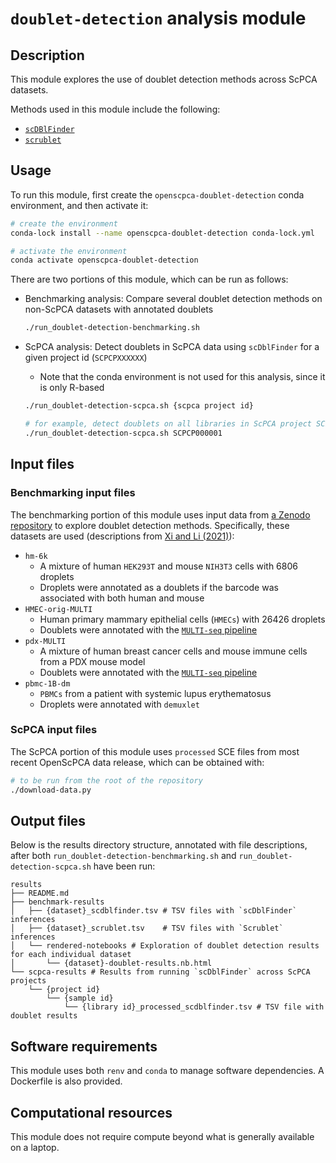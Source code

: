 # `doublet-detection` analysis module

## Description

This module explores the use of doublet detection methods across ScPCA datasets.

Methods used in this module include the following:

- [`scDBlFinder`](https://bioconductor.org/packages/release/bioc/html/scDblFinder.html)
- [`scrublet`](https://github.com/swolock/scrublet)


## Usage

To run this module, first create the `openscpca-doublet-detection` conda environment, and then activate it:

```sh
# create the environment
conda-lock install --name openscpca-doublet-detection conda-lock.yml

# activate the environment
conda activate openscpca-doublet-detection
```

There are two portions of this module, which can be run as follows:

- Benchmarking analysis: Compare several doublet detection methods on non-ScPCA datasets with annotated doublets
  ```sh
  ./run_doublet-detection-benchmarking.sh
  ```

- ScPCA analysis: Detect doublets in ScPCA data using `scDblFinder` for a given project id (`SCPCPXXXXXX`)
  - Note that the conda environment is not used for this analysis, since it is only R-based
  ```sh
  ./run_doublet-detection-scpca.sh {scpca project id}

  # for example, detect doublets on all libraries in ScPCA project SCPCP000001:
  ./run_doublet-detection-scpca.sh SCPCP000001
  ```



## Input files

### Benchmarking input files

The benchmarking portion of this module uses input data from [a Zenodo repository](https://doi.org/10.5281/zenodo.4562782) to explore doublet detection methods.
Specifically, these datasets are used (descriptions from [Xi and Li (2021)](https://doi.org/10.1016/j.cels.2020.11.008)):
- `hm-6k`
  - A mixture of human `HEK293T` and mouse `NIH3T3` cells with 6806 droplets
  - Droplets were annotated as a doublets if the barcode was associated with both human and mouse
- `HMEC-orig-MULTI`
  - Human primary mammary epithelial cells (`HMECs`) with 26426 droplets
  - Doublets were annotated with the [`MULTI-seq` pipeline](https://github.com/chris-mcginnis-ucsf/MULTI-seq)
- `pdx-MULTI`
  - A mixture of human breast cancer cells and mouse immune cells from a PDX mouse model
  - Doublets were annotated with the [`MULTI-seq` pipeline](https://github.com/chris-mcginnis-ucsf/MULTI-seq)
- `pbmc-1B-dm`
  - `PBMCs` from a patient with systemic lupus erythematosus
  - Droplets were annotated with `demuxlet`

### ScPCA input files

The ScPCA portion of this module uses `processed` SCE files from most recent OpenScPCA data release, which can be obtained with:

```sh
# to be run from the root of the repository
./download-data.py
```


## Output files

Below is the results directory structure, annotated with file descriptions, after both `run_doublet-detection-benchmarking.sh` and `run_doublet-detection-scpca.sh` have been run:

```
results
├── README.md
├── benchmark-results
│   ├── {dataset}_scdblfinder.tsv # TSV files with `scDblFinder` inferences
│   ├── {dataset}_scrublet.tsv    # TSV files with `Scrublet` inferences
│   └── rendered-notebooks # Exploration of doublet detection results for each individual dataset
│       └── {dataset}-doublet-results.nb.html
└── scpca-results # Results from running `scDblFinder` across ScPCA projects
    └── {project id}
        └── {sample id}
            └── {library id}_processed_scdblfinder.tsv # TSV file with doublet results
```

## Software requirements

This module uses both `renv` and `conda` to manage software dependencies.
A Dockerfile is also provided.

## Computational resources

This module does not require compute beyond what is generally available on a laptop.
